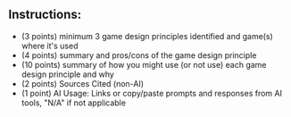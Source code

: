## Instructions:
* (3 points) minimum 3 game design principles identified and game(s) where it's used
* (4 points) summary and pros/cons of the game design principle
* (10 points) summary of how you might use (or not use) each game design principle and why
* (2 points) Sources Cited (non-AI)
* (1 point) AI Usage: Links or copy/paste prompts and responses from AI tools, "N/A" if not applicable
